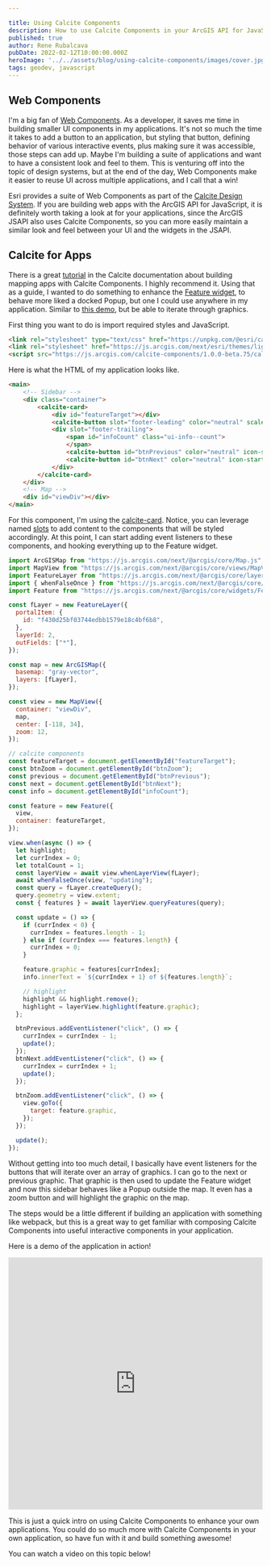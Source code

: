 ```yaml
---

title: Using Calcite Components
description: How to use Calcite Components in your ArcGIS API for JavaScript apps!
published: true
author: Rene Rubalcava
pubDate: 2022-02-12T10:00:00.000Z
heroImage: '../../assets/blog/using-calcite-components/images/cover.jpg'
tags: geodev, javascript
---
```


## Web Components

I'm a big fan of
[Web Components](https://developer.mozilla.org/en-US/docs/Web/Web_Components).
As a developer, it saves me time in building smaller UI components in my
applications. It's not so much the time it takes to add a button to an
application, but styling that button, defining behavior of various interactive
events, plus making sure it was accessible, those steps can add up. Maybe I'm
building a suite of applications and want to have a consistent look and feel to
them. This is venturing off into the topic of design systems, but at the end of
the day, Web Components make it easier to reuse UI across multiple applications,
and I call that a win!

Esri provides a suite of Web Components as part of the
[Calcite Design System](https://developers.arcgis.com/calcite-design-system/).
If you are building web apps with the ArcGIS API for JavaScript, it is
definitely worth taking a look at for your applications, since the ArcGIS JSAPI
also uses Calcite Components, so you can more easily maintain a similar look and
feel between your UI and the widgets in the JSAPI.

## Calcite for Apps

There is a great
[tutorial](https://developers.arcgis.com/calcite-design-system/tutorials/create-a-mapping-app/)
in the Calcite documentation about building mapping apps with Calcite
Components. I highly recommend it. Using that as a guide, I wanted to do
something to enhance the
[Feature widget](https://developers.arcgis.com/javascript/latest/api-reference/esri-widgets-Feature.html),
to behave more liked a docked Popup, but one I could use anywhere in my
application. Similar to
[this demo](https://developers.arcgis.com/javascript/latest/sample-code/widgets-feature-sidepanel/),
but be able to iterate through graphics.

First thing you want to do is import required styles and JavaScript.

```html
<link rel="stylesheet" type="text/css" href="https://unpkg.com/@esri/calcite-components@1.0.0-beta.75/dist/calcite/calcite.css" />
<link rel="stylesheet" href="https://js.arcgis.com/next/esri/themes/light/main.css" />
<script src="https://js.arcgis.com/calcite-components/1.0.0-beta.75/calcite.esm.js" type="module">
```

Here is what the HTML of my application looks like.

```html
<main>
    <!-- Sidebar -->
    <div class="container">
        <calcite-card>
            <div id="featureTarget"></div>
            <calcite-button slot="footer-leading" color="neutral" scale="s" icon-start="magnifying-glass-plus" id="btnZoom"></calcite-button>
            <div slot="footer-trailing">
                <span id="infoCount" class="ui-info--count">
                </span>
                <calcite-button id="btnPrevious" color="neutral" icon-start="chevron-left"></calcite-button>
                <calcite-button id="btnNext" color="neutral" icon-start="chevron-right"></calcite-button>
            </div>
        </calcite-card>
    </div>
    <!-- Map -->
    <div id="viewDiv"></div>
</main>
```

For this component, I'm using the
[calcite-card](https://developers.arcgis.com/calcite-design-system/components/card/).
Notice, you can leverage named
[slots](https://developer.mozilla.org/en-US/docs/Web/HTML/Element/slot) to add
content to the components that will be styled accordingly. At this point, I can
start adding event listeners to these components, and hooking everything up to
the Feature widget.

```js
import ArcGISMap from "https://js.arcgis.com/next/@arcgis/core/Map.js";
import MapView from "https://js.arcgis.com/next/@arcgis/core/views/MapView.js";
import FeatureLayer from "https://js.arcgis.com/next/@arcgis/core/layers/FeatureLayer.js";
import { whenFalseOnce } from "https://js.arcgis.com/next/@arcgis/core/core/watchUtils.js";
import Feature from "https://js.arcgis.com/next/@arcgis/core/widgets/Feature.js";

const fLayer = new FeatureLayer({
  portalItem: {
    id: "f430d25bf03744edbb1579e18c4bf6b8",
  },
  layerId: 2,
  outFields: ["*"],
});

const map = new ArcGISMap({
  basemap: "gray-vector",
  layers: [fLayer],
});

const view = new MapView({
  container: "viewDiv",
  map,
  center: [-118, 34],
  zoom: 12,
});

// calcite components
const featureTarget = document.getElementById("featureTarget");
const btnZoom = document.getElementById("btnZoom");
const previous = document.getElementById("btnPrevious");
const next = document.getElementById("btnNext");
const info = document.getElementById("infoCount");

const feature = new Feature({
  view,
  container: featureTarget,
});

view.when(async () => {
  let highlight;
  let currIndex = 0;
  let totalCount = 1;
  const layerView = await view.whenLayerView(fLayer);
  await whenFalseOnce(view, "updating");
  const query = fLayer.createQuery();
  query.geometry = view.extent;
  const { features } = await layerView.queryFeatures(query);

  const update = () => {
    if (currIndex < 0) {
      currIndex = features.length - 1;
    } else if (currIndex === features.length) {
      currIndex = 0;
    }

    feature.graphic = features[currIndex];
    info.innerText = `${currIndex + 1} of ${features.length}`;

    // highlight
    highlight && highlight.remove();
    highlight = layerView.highlight(feature.graphic);
  };

  btnPrevious.addEventListener("click", () => {
    currIndex = currIndex - 1;
    update();
  });
  btnNext.addEventListener("click", () => {
    currIndex = currIndex + 1;
    update();
  });

  btnZoom.addEventListener("click", () => {
    view.goTo({
      target: feature.graphic,
    });
  });

  update();
});
```

Without getting into too much detail, I basically have event listeners for the
buttons that will iterate over an array of graphics. I can go to the next or
previous graphic. That graphic is then used to update the Feature widget and now
this sidebar behaves like a Popup outside the map. It even has a zoom button and
will highlight the graphic on the map.

The steps would be a little different if building an application with something
like webpack, but this is a great way to get familiar with composing Calcite
Components into useful interactive components in your application.

Here is a demo of the application in action!

<iframe height="500" style="width: 100%;" scrolling="no" title="Calcite Info Component JSAPI" src="https://codepen.io/odoe/embed/GROZyZX?default-tab=html%2Cresult" frameborder="no" loading="lazy" allowtransparency="true" allowfullscreen="true">
  See the Pen <a href="https://codepen.io/odoe/pen/GROZyZX">
  Calcite Info Component JSAPI</a> by Rene Rubalcava (<a href="https://codepen.io/odoe">@odoe</a>)
  on <a href="https://codepen.io">CodePen</a>.
</iframe>

This is just a quick intro on using Calcite Components to enhance your own
applications. You could do so much more with Calcite Components in your own
application, so have fun with it and build something awesome!

You can watch a video on this topic below!

<lite-youtube videoid="8m5ofOYtbZU"></lite-youtube>
